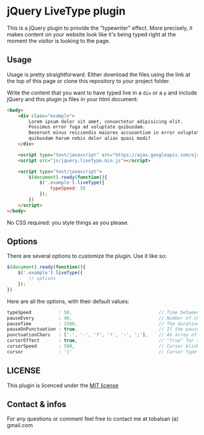 jQuery LiveType plugin
======================

This is a jQuery plugin to provide the "typewriter" effect. More precisely, it makes content on your website look like it's being typed right at the moment the visitor is looking to the page.

Usage
-----

Usage is pretty straightforward. Either download the files using the link at the top of this page or clone this repository to your project folder.

Write the content that you want to have typed live in a `div` or a `p` and include jQuery and this plugin js files in your html document:

```html
<body>
    <div class="example">
        Lorem ipsum dolor sit amet, consectetur adipisicing elit.
        Possimus error fuga ad voluptate quibusdam.
        Deserunt minus reiciendis maiores accusantium in error voluptatem eos
        quibusdam harum nobis dolor alias quasi modi?
    </div>

    <script type="text/javascript" src="https://ajax.googleapis.com/ajax/libs/jquery/1.8/jquery.min.js"></script>
    <script src="js/jquery.liveType.min.js"></script>

    <script type="text/javascript">
        $(document).ready(function(){
            $('.example').liveType({
                typeSpeed: 50
            });
        })
    </script>
</body>
```

No CSS required: you style things as you please.

Options
-------

There are several options to customize the plugin. Use it like so:

```js
$(document).ready(function(){
    $('.example').liveType({
        // options
    });
})
```

Here are all the options, with their default values:

```js
typeSpeed          : 50,                                // Time between each character typed
pauseEvery         : 40,                                // Number of characters between each pause. Only used if pauseOnPunctuation is set to false
pauseTime          : 1500,                              // The duration of pause
pauseOnPunctuation : true,                              // If the pause should be on punctuation characters
punctuationChars   : ['.', '.', '?', '!', ':', ';'],    // An array of characters to pause on
cursorEffect       : true,                              // "True" for smooth blinking, "false" for plain blinking
cursorSpeed        : 500,                               // Cursor blinking speed
cursor             : '|'                                // Cursor type
```

LICENSE
-------

This plugin is licenced under the <a href="LICENSE" title="check license">MIT license</a>

Contact & infos
---------------

For any questions or comment feel free to contact me at tobalsan (a) gmail.com